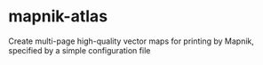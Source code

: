 mapnik-atlas
============

Create multi-page high-quality vector maps for printing by Mapnik, specified by a simple configuration file
